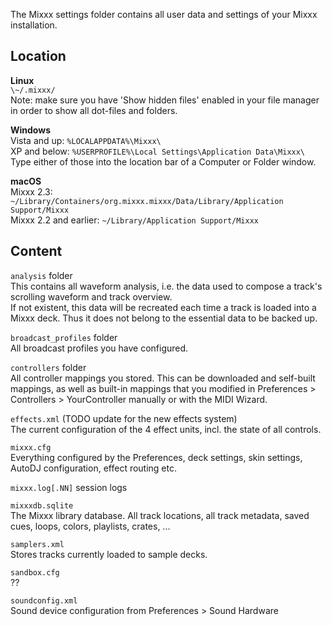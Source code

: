 The Mixxx settings folder contains all user data and settings of your Mixxx installation.

## Location

**Linux**  
`\~/.mixxx/`  
Note: make sure you have 'Show hidden files' enabled in your file manager
in order to show all dot-files and folders.

**Windows**  
Vista and up: `%LOCALAPPDATA%\Mixxx\`  
XP and below: `%USERPROFILE%\Local Settings\Application Data\Mixxx\`  
Type either of those into the location bar of a Computer or Folder window.

**macOS**  
Mixxx 2.3: `~/Library/Containers/org.mixxx.mixxx/Data/Library/Application Support/Mixxx`  
Mixxx 2.2 and earlier: `~/Library/Application Support/Mixxx`  

## Content

`analysis` folder  
This contains all waveform analysis, i.e. the data used to compose a track's scrolling waveform and track overview.  
If not existent, this data will be recreated each time a track is loaded into a Mixxx deck. Thus it does not belong to the essential data to be backed up.  

`broadcast_profiles` folder  
All broadcast profiles you have configured.  

`controllers` folder  
All controller mappings you stored. This can be downloaded and self-built mappings, as well as built-in mappings that you modified in Preferences > Controllers > YourController manually or with the MIDI Wizard.  

`effects.xml` (TODO update for the new effects system)  
The current configuration of the 4 effect units, incl. the state of all controls.  

`mixxx.cfg`  
Everything configured by the Preferences, deck settings, skin settings, AutoDJ configuration, effect routing etc.  

`mixxx.log[.NN]`
session logs

`mixxxdb.sqlite`  
The Mixxx library database. All track locations, all track metadata, saved cues, loops, colors, playlists, crates, ...  

`samplers.xml`  
Stores tracks currently loaded to sample decks.  

`sandbox.cfg`  
??  

`soundconfig.xml`  
Sound device configuration from Preferences > Sound Hardware  